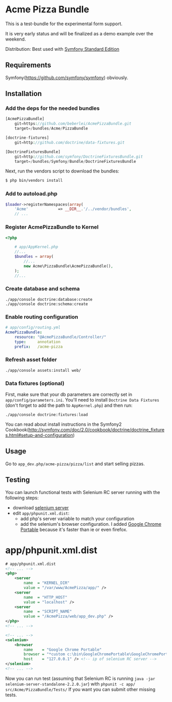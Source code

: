 Acme Pizza Bundle
=================

This is a test-bundle for the experimental form support.

It is very early status and will be finalized as a demo example over the weekend.

Distribution: Best used with [Symfony Standard Edition](https://github.com/symfony/symfony-standard)

Requirements
------------

Symfony(https://github.com/symfony/symfony) obviously.

Installation
------------

### Add the deps for the needed bundles

``` php
[AcmePizzaBundle]
    git=https://github.com/beberlei/AcmePizzaBundle.git
    target=/bundles/Acme/PizzaBundle

[doctrine-fixtures]
    git=http://github.com/doctrine/data-fixtures.git

[DoctrineFixturesBundle]
    git=http://github.com/symfony/DoctrineFixturesBundle.git
    target=/bundles/Symfony/Bundle/DoctrineFixturesBundle
```
Next, run the vendors script to download the bundles:

``` bash
$ php bin/vendors install
```

### Add to autoload.php

``` php
$loader->registerNamespaces(array(
    'Acme'             => __DIR__.'/../vendor/bundles',
    // ...
```

### Register AcmePizzaBundle to Kernel


``` php
<?php

    # app/AppKernel.php
    //...
    $bundles = array(
        //...
        new Acme\PizzaBundle\AcmePizzaBundle(),
    );
    //...
```

### Create database and schema

    ./app/console doctrine:database:create
    ./app/console doctrine:schema:create

### Enable routing configuration

``` yaml
# app/config/routing.yml
AcmePizzaBundle:
    resource: "@AcmePizzaBundle/Controller/"
    type:     annotation
    prefix:   /acme-pizza
```

### Refresh asset folder

    ./app/console assets:install web/

### Data fixtures (optional)

First, make sure that your db parameters are correctly set in `app/config/parameters.ini`.
You'll need to install ``Doctrine Data Fixtures`` (don't forget to add the
path to `AppKernel.php`) and then run:

    ./app/console doctrine:fixtures:load

You can read about install instructions in the Symfony2 Cookbook(http://symfony.com/doc/2.0/cookbook/doctrine/doctrine_fixtures.html#setup-and-configuration)

Usage
-----

Go to `app_dev.php/acme-pizza/pizza/list` and start selling pizzas.

Testing
-------

You can launch functional tests with Selenium RC server running with the following
steps:

-   download [selenium server](http://selenium.googlecode.com/files/selenium-server-standalone-2.2.0.jar)
-   edit `app/phpunit.xml.dist`:
    -   add php's server variable to match your configuration
    -   add the selenium's browser configuration. I added [Google Chrome Portable]()
        because it's faster than ie or even firefox.

# app/phpunit.xml.dist

``` xml
# app/phpunit.xml.dist
<!-- ... -->
<php>
    <server
        name  = "KERNEL_DIR"
        value = "/var/www/AcmePizza/app/" />
    <server
        name  = "HTTP_HOST"
        value = "localhost" />
    <server
        name  = "SCRIPT_NAME"
        value = "/AcmePizza/web/app_dev.php" />
</php>
<!-- ... -->

<!-- ... -->
<selenium>
    <browser
        name    = "Google Chrome Portable"
        browser = "*custom c:\bin\GoogleChromePortable\GoogleChromePortable.exe -disable-popup-blocking -proxy-server=127.0.0.1:4444"
        host    = "127.0.0.1" /> <!-- ip of selenium RC server -->
</selenium>
<!-- ... -->
```

Now you can run test (assuming that Selenium RC is running `java -jar selenium-server-standalone-2.2.0.jar`)
with `phpunit -c app/ src/Acme/PizzaBundle/Tests/`
If you want you can submit other missing tests.
